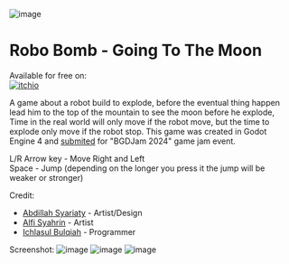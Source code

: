 ![image](https://github.com/DevKinantan/BGDJam_2024/assets/24868864/727d030d-c5a8-42ab-8b57-be68883cd11a)

# Robo Bomb - Going To The Moon

Available for free on:  
[![itchio](https://img.shields.io/badge/Itch.io-FA5C5C?style=for-the-badge&logo=itchdotio&logoColor=white)](https://kinantan-games.itch.io/robo-bomb-going-to-the-moon)

A game about a robot build to explode, before the eventual thing happen lead him to the top of the mountain to see the moon before he explode, Time in the real world will only move if the robot move, but the time to explode only move if the robot stop. This game was created in Godot Engine 4 and [submited](https://itch.io/jam/bgdjam-2024/rate/2458963) for "BGDJam 2024" game jam event.

L/R Arrow key - Move Right and Left  
Space - Jump (depending on the longer you press it the jump will be weaker or stronger)

Credit:
- [Abdillah Syariaty](https://twitter.com/syarin99) - Artist/Design
- [Alfi Syahrin](https://www.instagram.com/alfisyhrn606) - Artist
- [Ichlasul Bulqiah](https://github.com/CreditFool) - Programmer

Screenshot:
![image](https://github.com/DevKinantan/BGDJam_2024/assets/24868864/5b7a5ea3-756d-47da-8ccd-e1486e4a8bcd)
![image](https://github.com/DevKinantan/BGDJam_2024/assets/24868864/7aea75df-8d28-4929-9bc3-9a36c16f45eb)
![image](https://github.com/DevKinantan/BGDJam_2024/assets/24868864/c3a5308b-d225-4ea2-a892-ee0a1ff13418)
